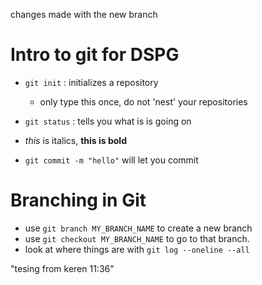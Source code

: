 changes made with the new branch
# Intro to git for DSPG

- `git init` : initializes a repository
	- only type this once, do not 'nest' your repositories
- `git status` : tells you what is is going on

- *this* is italics, **this is bold**

- `git commit -m "hello"` will let you commit

# Branching in Git
- use `git branch MY_BRANCH_NAME` to create a new branch
- use `git checkout MY_BRANCH_NAME` to go to that branch.
- look at where things are with `git log --oneline --all`

"tesing from keren 11:36"

